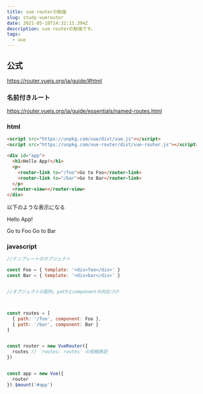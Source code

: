 ```yaml
---
title: vue routerの勉強
slug: study-vuerouter
date: 2021-05-10T14:32:11.394Z
description: vue routerの勉強です。
tags:
  - vue
---
```

## 公式

<https://router.vuejs.org/ja/guide/#html>

### 名前付きルート

<https://router.vuejs.org/ja/guide/essentials/named-routes.html>

### html
```html
<script src="https://unpkg.com/vue/dist/vue.js"></script>
<script src="https://unpkg.com/vue-router/dist/vue-router.js"></script>

<div id="app">
  <h1>Hello App!</h1>
  <p>
    <router-link to="/foo">Go to Foo</router-link>
    <router-link to="/bar">Go to Bar</router-link>
  </p>
  <router-view></router-view>
</div>
```

以下のような表示になる

Hello App!

Go to Foo Go to Bar


### javascript

```javascript
//テンプレートのオブジェクト

const Foo = { template: '<div>foo</div>' }
const Bar = { template: '<div>bar</div>' }


//オブジェクトの配列，pathとcomponentの対応づけ



const routes = [
  { path: '/foo', component: Foo },
  { path: '/bar', component: Bar }
]


const router = new VueRouter({
  routes // `routes: routes` の短縮表記
})


const app = new Vue({
  router
}).$mount('#app')

```